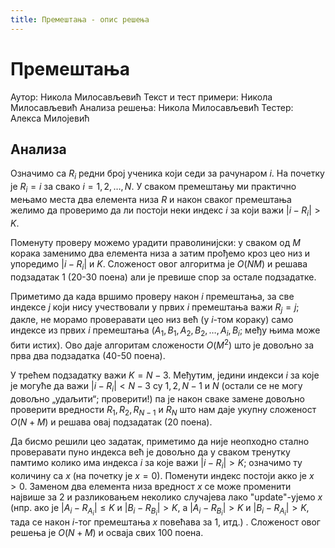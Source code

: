 ```yaml
---
title: Премештања - опис решења
---
```


# Премештања

Аутор: Никола Милосављевић
Текст и тест примери: Никола Милосављевић
Анализа решења: Никола Милосављевић
Тестер: Алекса Милојевић

## Анализа

Означимо са $R_i$ редни број ученика који седи за рачунаром $i$. На почетку је $R_i = i$ за свако $i = 1, 2, \ldots, N$. У сваком премештању ми практично мењамо места два елемента низа $R$ и након сваког премештања желимо да проверимо да ли постоји неки индекс $i$ за који важи $|i - R_i| > K$.

Поменуту проверу можемо урадити праволинијски: у сваком од $M$ корака заменимо два елемента низа а затим прођемо кроз цео низ и упоредимо $|i - R_i|$ и $K$. Сложеност овог алгоритма је $O(NM)$ и решава подзадатак 1 ($20$-$30$ поена) али је превише спор за остале подзадатке.

Приметимо да када вршимо проверу након $i$ премештања, за све индексе $j$ који нису учествовали у првих $i$ премештања важи $R_j = j$; дакле, не морамо проверавати цео низ већ (у $i$-том кораку) само индексе из првих $i$ премештања ($А_1, B_1, A_2, B_2, \ldots, A_i, B_i$; међу њима може бити истих). Ово даје алгоритам сложености $О(M^2)$ што је довољно за прва два подзадатка ($40$-$50$ поена).

У трећем подзадатку важи $K = N - 3$. Међутим, једини индекси $i$ за које је могуће да важи $|i - R_i| < N - 3$ су $1, 2, N-1$ и $N$ (остали се не могу довољно „удаљити“; проверити!) па је након сваке замене довољно проверити вредности $R_1, R_2, R_{N-1}$ и $R_N$ што нам даје укупну сложеност $O(N+M)$ и решава овај подзадатак ($20$ поена).

Да бисмо решили цео задатак, приметимо да није неопходно стално проверавати пуно индекса већ је довољно да у сваком тренутку памтимо колико има индекса $i$ за које важи $|i - R_i| > K$; означимо ту количину са $x$ (на почетку је $x = 0$). Поменути индекс постоји акко је $x > 0$.  Заменом два елемента низа вредност $x$ се може променити највише за $2$ и разликовањем неколико случајева лако "update"-ујемо $x$ (нпр. ако је $|A_i - R_{A_i}| \leq K$ и $|B_i - R_{B_i}| > K$, а $|A_i - R_{B_i}| > K$ и $|B_i - R_{A_i}| > K$, тада се након $i$-тог премештања $x$ повећава за $1$, итд.) . Сложеност овог решења је $O(N+M)$ и осваја свих $100$ поена.
